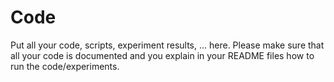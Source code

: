 # Code

Put all your code, scripts, experiment results, ... here. Please make sure that
all your code is documented and you explain in your README files how to run the
code/experiments.